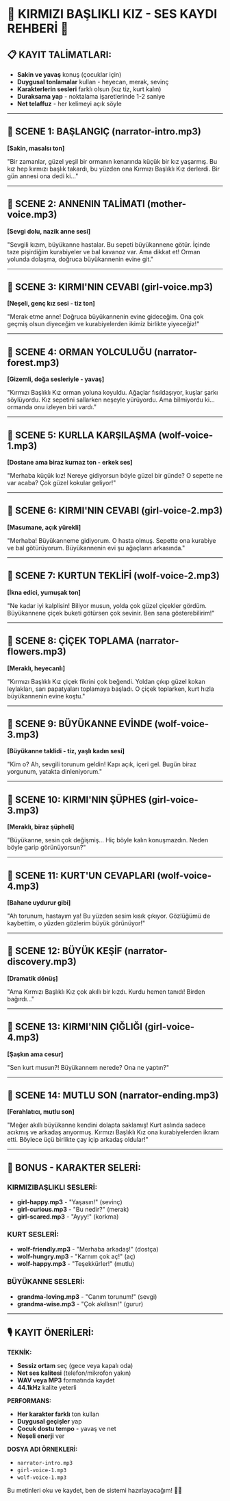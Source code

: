 # 🔴 KIRMIZI BAŞLIKLI KIZ - SES KAYDI REHBERİ 🐺

## 📋 KAYIT TALİMATLARI:
- **Sakin ve yavaş** konuş (çocuklar için)
- **Duygusal tonlamalar** kullan - heyecan, merak, sevinç
- **Karakterlerin sesleri** farklı olsun (kız tiz, kurt kalın)
- **Duraksama yap** - noktalama işaretlerinde 1-2 saniye
- **Net telaffuz** - her kelimeyi açık söyle

---

## 🎯 SCENE 1: BAŞLANGIÇ (narrator-intro.mp3)
**[Sakin, masalsı ton]**

"Bir zamanlar, güzel yeşil bir ormanın kenarında küçük bir kız yaşarmış. Bu kız hep kırmızı başlık takardı, bu yüzden ona Kırmızı Başlıklı Kız derlerdi. Bir gün annesi ona dedi ki..."

---

## 🎯 SCENE 2: ANNENIN TALİMATI (mother-voice.mp3)
**[Sevgi dolu, nazik anne sesi]**

"Sevgili kızım, büyükanne hastalar. Bu sepeti büyükannene götür. İçinde taze pişirdiğim kurabiyeler ve bal kavanoz var. Ama dikkat et! Orman yolunda dolaşma, doğruca büyükannenin evine git."

---

## 🎯 SCENE 3: KIRMI'NIN CEVABI (girl-voice.mp3)
**[Neşeli, genç kız sesi - tiz ton]**

"Merak etme anne! Doğruca büyükannenin evine gideceğim. Ona çok geçmiş olsun diyeceğim ve kurabiyelerden ikimiz birlikte yiyeceğiz!"

---

## 🎯 SCENE 4: ORMAN YOLCULUĞU (narrator-forest.mp3)
**[Gizemli, doğa sesleriyle - yavaş]**

"Kırmızı Başlıklı Kız orman yoluna koyuldu. Ağaçlar fısıldaşıyor, kuşlar şarkı söylüyordu. Kız sepetini sallarken neşeyle yürüyordu. Ama bilmiyordu ki... ormanda onu izleyen biri vardı."

---

## 🎯 SCENE 5: KURLLA KARŞILAŞMA (wolf-voice-1.mp3)
**[Dostane ama biraz kurnaz ton - erkek ses]**

"Merhaba küçük kız! Nereye gidiyorsun böyle güzel bir günde? O sepette ne var acaba? Çok güzel kokular geliyor!"

---

## 🎯 SCENE 6: KIRMI'NIN CEVABI (girl-voice-2.mp3)
**[Masumane, açık yürekli]**

"Merhaba! Büyükanneme gidiyorum. O hasta olmuş. Sepette ona kurabiye ve bal götürüyorum. Büyükannenin evi şu ağaçların arkasında."

---

## 🎯 SCENE 7: KURTUN TEKLİFİ (wolf-voice-2.mp3)
**[İkna edici, yumuşak ton]**

"Ne kadar iyi kalplisin! Biliyor musun, yolda çok güzel çiçekler gördüm. Büyükannene çiçek buketi götürsen çok sevinir. Ben sana gösterebilirim!"

---

## 🎯 SCENE 8: ÇİÇEK TOPLAMA (narrator-flowers.mp3)
**[Meraklı, heyecanlı]**

"Kırmızı Başlıklı Kız çiçek fikrini çok beğendi. Yoldan çıkıp güzel kokan leylakları, sarı papatyaları toplamaya başladı. O çiçek toplarken, kurt hızla büyükannenin evine koştu."

---

## 🎯 SCENE 9: BÜYÜKANNE EVİNDE (wolf-voice-3.mp3)
**[Büyükanne taklidi - tiz, yaşlı kadın sesi]**

"Kim o? Ah, sevgili torunum geldin! Kapı açık, içeri gel. Bugün biraz yorgunum, yatakta dinleniyorum."

---

## 🎯 SCENE 10: KIRMI'NIN ŞÜPHES (girl-voice-3.mp3)
**[Meraklı, biraz şüpheli]**

"Büyükanne, sesin çok değişmiş... Hiç böyle kalın konuşmazdın. Neden böyle garip görünüyorsun?"

---

## 🎯 SCENE 11: KURT'UN CEVAPLARI (wolf-voice-4.mp3)
**[Bahane uydurur gibi]**

"Ah torunum, hastayım ya! Bu yüzden sesim kısık çıkıyor. Gözlüğümü de kaybettim, o yüzden gözlerim büyük görünüyor!"

---

## 🎯 SCENE 12: BÜYÜK KEŞİF (narrator-discovery.mp3)
**[Dramatik dönüş]**

"Ama Kırmızı Başlıklı Kız çok akıllı bir kızdı. Kurdu hemen tanıdı! Birden bağırdı..."

---

## 🎯 SCENE 13: KIRMI'NIN ÇIĞLIĞI (girl-voice-4.mp3)
**[Şaşkın ama cesur]**

"Sen kurt musun?! Büyükannem nerede? Ona ne yaptın?"

---

## 🎯 SCENE 14: MUTLU SON (narrator-ending.mp3)
**[Ferahlatıcı, mutlu son]**

"Meğer akıllı büyükanne kendini dolapta saklamış! Kurt aslında sadece acıkmış ve arkadaş arıyormuş. Kırmızı Başlıklı Kız ona kurabiyelerden ikram etti. Böylece üçü birlikte çay içip arkadaş oldular!"

---

## 🎯 BONUS - KARAKTER SELERİ:

### KIRMIZIBAŞLIKLI SESLERİ:
- **girl-happy.mp3** - "Yaşasın!" (sevinç)
- **girl-curious.mp3** - "Bu nedir?" (merak)
- **girl-scared.mp3** - "Ayyy!" (korkma)

### KURT SESLERİ:
- **wolf-friendly.mp3** - "Merhaba arkadaş!" (dostça)
- **wolf-hungry.mp3** - "Karnım çok aç!" (aç)
- **wolf-happy.mp3** - "Teşekkürler!" (mutlu)

### BÜYÜKANNE SESLERİ:
- **grandma-loving.mp3** - "Canım torunum!" (sevgi)
- **grandma-wise.mp3** - "Çok akıllısın!" (gurur)

---

## 🎙️ KAYIT ÖNERİLERİ:

**TEKNİK:**
- **Sessiz ortam** seç (gece veya kapalı oda)
- **Net ses kalitesi** (telefon/mikrofon yakın)
- **WAV veya MP3** formatında kaydet
- **44.1kHz** kalite yeterli

**PERFORMANS:**
- **Her karakter farklı** ton kullan
- **Duygusal geçişler** yap
- **Çocuk dostu tempo** - yavaş ve net
- **Neşeli enerji** ver

**DOSYA ADI ÖRNEKLERİ:**
- `narrator-intro.mp3`
- `girl-voice-1.mp3`  
- `wolf-voice-1.mp3`

Bu metinleri oku ve kaydet, ben de sistemi hazırlayacağım! 🎯✨